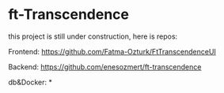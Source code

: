 # ft-Transcendence

this project is still under construction, here is repos:

Frontend: https://github.com/Fatma-Ozturk/FtTranscendenceUI

Backend: https://github.com/enesozmert/ft-transcendence

db&Docker: *
